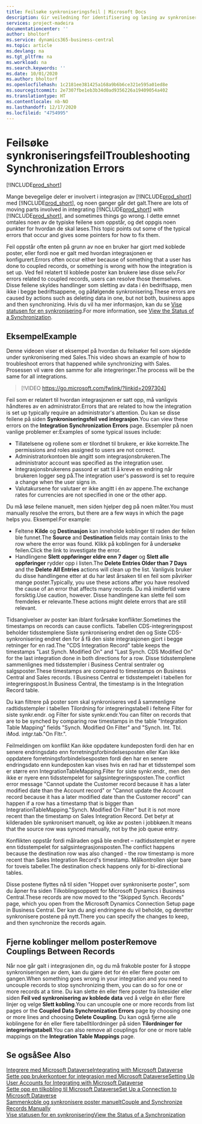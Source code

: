 ```yaml
---
title: Feilsøke synkroniseringsfeil | Microsoft Docs
description: Gir veiledning for identifisering og løsing av synkroniseringsfeil.
services: project-madeira
documentationcenter: ''
author: bholtorf
ms.service: dynamics365-business-central
ms.topic: article
ms.devlang: na
ms.tgt_pltfrm: na
ms.workload: na
ms.search.keywords: ''
ms.date: 10/01/2020
ms.author: bholtorf
ms.openlocfilehash: 1c2181ee381425a168a9b6b6ce321e595a01ed8e
ms.sourcegitcommit: 2e7307fbe1eb3b34d0ad9356226a19409054a402
ms.translationtype: HT
ms.contentlocale: nb-NO
ms.lasthandoff: 12/17/2020
ms.locfileid: "4754995"
---
```

# <a name="troubleshooting-synchronization-errors"></a><span data-ttu-id="9af71-103">Feilsøke synkroniseringsfeil</span><span class="sxs-lookup"><span data-stu-id="9af71-103">Troubleshooting Synchronization Errors</span></span>
[!INCLUDE[prod_short](includes/cc_data_platform_banner.md)]

<span data-ttu-id="9af71-104">Mange bevegelige deler er involvert i integrasjon av [!INCLUDE[prod_short](includes/prod_short.md)] med [!INCLUDE[prod_short](includes/cds_long_md.md)], og noen ganger går det galt.</span><span class="sxs-lookup"><span data-stu-id="9af71-104">There are lots of moving parts involved in integrating [!INCLUDE[prod_short](includes/prod_short.md)] with [!INCLUDE[prod_short](includes/cds_long_md.md)], and sometimes things go wrong.</span></span> <span data-ttu-id="9af71-105">I dette emnet omtales noen av de typiske feilene som oppstår, og det oppgis noen punkter for hvordan de skal løses.</span><span class="sxs-lookup"><span data-stu-id="9af71-105">This topic points out some of the typical errors that occur and gives some pointers for how to fix them.</span></span>

<span data-ttu-id="9af71-106">Feil oppstår ofte enten på grunn av noe en bruker har gjort med koblede poster, eller fordi noe er galt med hvordan integrasjonen er konfigurert.</span><span class="sxs-lookup"><span data-stu-id="9af71-106">Errors often occur either because of something that a user has done to coupled records, or something is wrong with how the integration is set up.</span></span> <span data-ttu-id="9af71-107">Ved feil relatert til koblede poster kan brukere løse disse selv.</span><span class="sxs-lookup"><span data-stu-id="9af71-107">For errors related to coupled records, users can resolve those themselves.</span></span> <span data-ttu-id="9af71-108">Disse feilene skyldes handlinger som sletting av data i én bedriftsapp, men ikke i begge bedriftsappene, og påfølgende synkronisering.</span><span class="sxs-lookup"><span data-stu-id="9af71-108">These errors are caused by actions such as deleting data in one, but not both, business apps and then synchronizing.</span></span> <span data-ttu-id="9af71-109">Hvis du vil ha mer informasjon, kan du se [Vise statusen for en synkronisering](admin-how-to-view-synchronization-status.md).</span><span class="sxs-lookup"><span data-stu-id="9af71-109">For more information, see [View the Status of a Synchronization](admin-how-to-view-synchronization-status.md).</span></span>

## <a name="example"></a><span data-ttu-id="9af71-110">Eksempel</span><span class="sxs-lookup"><span data-stu-id="9af71-110">Example</span></span>
<span data-ttu-id="9af71-111">Denne videoen viser et eksempel på hvordan du feilsøker feil som skjedde under synkronisering med Sales.</span><span class="sxs-lookup"><span data-stu-id="9af71-111">This video shows an example of how to troubleshoot errors that happened while synchronizing with Sales.</span></span> <span data-ttu-id="9af71-112">Prosessen vil være den samme for alle integreringer.</span><span class="sxs-lookup"><span data-stu-id="9af71-112">The process will be the same for all integrations.</span></span> 

> [!VIDEO https://go.microsoft.com/fwlink/?linkid=2097304]

<span data-ttu-id="9af71-113">Feil som er relatert til hvordan integrasjonen er satt opp, må vanligvis håndteres av en administrator.</span><span class="sxs-lookup"><span data-stu-id="9af71-113">Errors that are related to how the integration is set up typically require an administrator's attention.</span></span> <span data-ttu-id="9af71-114">Du kan se disse feilene på siden **Synkroniseringsfeil ved integrasjon**.</span><span class="sxs-lookup"><span data-stu-id="9af71-114">You can view these errors on the **Integration Synchronization Errors** page.</span></span> <span data-ttu-id="9af71-115">Eksempler på noen vanlige problemer er:</span><span class="sxs-lookup"><span data-stu-id="9af71-115">Examples of some typical issues include:</span></span>  
  
* <span data-ttu-id="9af71-116">Tillatelsene og rollene som er tilordnet til brukere, er ikke korrekte.</span><span class="sxs-lookup"><span data-stu-id="9af71-116">The permissions and roles assigned to users are not correct.</span></span>  
* <span data-ttu-id="9af71-117">Administratorkontoen ble angitt som integrasjonsbrukeren.</span><span class="sxs-lookup"><span data-stu-id="9af71-117">The administrator account was specified as the integration user.</span></span>  
* <span data-ttu-id="9af71-118">Integrasjonsbrukerens passord er satt til å kreve en endring når brukeren logger seg på.</span><span class="sxs-lookup"><span data-stu-id="9af71-118">The integration user's password is set to require a change when the user signs in.</span></span>  
* <span data-ttu-id="9af71-119">Valutakursene for valutaer er ikke angitt i én av appene.</span><span class="sxs-lookup"><span data-stu-id="9af71-119">The exchange rates for currencies are not specified in one or the other app.</span></span>  
  
<span data-ttu-id="9af71-120">Du må løse feilene manuelt, men siden hjelper deg på noen måter.</span><span class="sxs-lookup"><span data-stu-id="9af71-120">You must manually resolve the errors, but there are a few ways in which the page helps you.</span></span> <span data-ttu-id="9af71-121">Eksempel:</span><span class="sxs-lookup"><span data-stu-id="9af71-121">For example:</span></span>  

* <span data-ttu-id="9af71-122">Feltene **Kilde** og **Destinasjon** kan inneholde koblinger til raden der feilen ble funnet.</span><span class="sxs-lookup"><span data-stu-id="9af71-122">The **Source** and **Destination** fields may contain links to the row where the error was found.</span></span> <span data-ttu-id="9af71-123">Klikk på koblingen for å undersøke feilen.</span><span class="sxs-lookup"><span data-stu-id="9af71-123">Click the link to investigate the error.</span></span>  
* <span data-ttu-id="9af71-124">Handlingene **Slett oppføringer eldre enn 7 dager** og **Slett alle oppføringer** rydder opp i listen.</span><span class="sxs-lookup"><span data-stu-id="9af71-124">The **Delete Entries Older than 7 Days** and the **Delete All Entries** actions will clean up the list.</span></span> <span data-ttu-id="9af71-125">Vanligvis bruker du disse handlingene etter at du har løst årsaken til en feil som påvirker mange poster.</span><span class="sxs-lookup"><span data-stu-id="9af71-125">Typically, you use these actions after you have resolved the cause of an error that affects many records.</span></span> <span data-ttu-id="9af71-126">Du må imidlertid være forsiktig.</span><span class="sxs-lookup"><span data-stu-id="9af71-126">Use caution, however.</span></span> <span data-ttu-id="9af71-127">Disse handlingene kan slette feil som fremdeles er relevante.</span><span class="sxs-lookup"><span data-stu-id="9af71-127">These actions might delete errors that are still relevant.</span></span>

<span data-ttu-id="9af71-128">Tidsangivelser av poster kan iblant forårsake konflikter.</span><span class="sxs-lookup"><span data-stu-id="9af71-128">Sometimes the timestamps on records can cause conflicts.</span></span> <span data-ttu-id="9af71-129">Tabellen CDS-integreringspost beholder tidsstemplene Siste synkronisering endret den og Siste CDS-synkronisering endret den for å få den siste integrasjonen gjort i begge retninger for en rad.</span><span class="sxs-lookup"><span data-stu-id="9af71-129">The "CDS Integration Record" table keeps the timestamps "Last Synch. Modified On" and "Last Synch. CDS Modified On" for the last integration done in both directions for a row.</span></span> <span data-ttu-id="9af71-130">Disse tidsstemplene sammenlignes med tidsstempler i Business Central sentraler og salgsposter.</span><span class="sxs-lookup"><span data-stu-id="9af71-130">These timestamps are compared to timestamps on Business Central and Sales records.</span></span> <span data-ttu-id="9af71-131">I Business Central er tidsstempelet i tabellen for integreringspost.</span><span class="sxs-lookup"><span data-stu-id="9af71-131">In Business Central, the timestamp is in the Integration Record table.</span></span>

<span data-ttu-id="9af71-132">Du kan filtrere på poster som skal synkroniseres ved å sammenligne radtidsstempler i tabellen Tilordning for integreringstabell i feltene Filter for siste synkr.endr. og Filter for siste synkr.endr.</span><span class="sxs-lookup"><span data-stu-id="9af71-132">You can filter on records that are to be synched by comparing row timestamps in the table "Integration Table Mapping" fields "Synch. Modified On Filter" and "Synch. Int. Tbl.</span></span> <span data-ttu-id="9af71-133">i</span><span class="sxs-lookup"><span data-stu-id="9af71-133">Mod.</span></span> <span data-ttu-id="9af71-134">intgr.tab."</span><span class="sxs-lookup"><span data-stu-id="9af71-134">On Fltr.".</span></span>

<span data-ttu-id="9af71-135">Feilmeldingen om konflikt Kan ikke oppdatere kundeposten fordi den har en senere endringsdato enn forretningsforbindelsesposten eller Kan ikke oppdatere forretningsforbindelsesposten fordi den har en senere endringsdato enn kundeposten kan vises hvis en rad har et tidsstempel som er større enn IntegrationTableMapping.Filter for siste synkr.endr., men den ikke er nyere enn tidsstempelet for salgsintegreringsposten.</span><span class="sxs-lookup"><span data-stu-id="9af71-135">The conflict error message "Cannot update the Customer record because it has a later modified date than the Account record" or "Cannot update the Account record because it has a later modified date than the Customer record" can happen if a row has a timestamp that is bigger than IntegrationTableMapping."Synch. Modified On Filter" but it is not more recent than the timestamp on Sales Integration Record.</span></span> <span data-ttu-id="9af71-136">Det betyr at kilderaden ble synkronisert manuelt, og ikke av posten i jobbkøen.</span><span class="sxs-lookup"><span data-stu-id="9af71-136">It means that the source row was synced manually, not by the job queue entry.</span></span> 

<span data-ttu-id="9af71-137">Konflikten oppstår fordi målraden også ble endret – radtidsstemplet er nyere enn tidsstempelet for salgsintegrasjonsposten.</span><span class="sxs-lookup"><span data-stu-id="9af71-137">The conflict happens because the destination row was also changed  - the row timestamp is more recent than Sales Integration Record's timestamp.</span></span> <span data-ttu-id="9af71-138">Målkontrollen skjer bare for toveis tabeller.</span><span class="sxs-lookup"><span data-stu-id="9af71-138">The destination check happens only for bi-directional tables.</span></span> 

<span data-ttu-id="9af71-139">Disse postene flyttes nå til siden "Hoppet over synkroniserte poster", som du åpner fra siden Tilkoblingsoppsett for Microsoft Dynamics i Business Central.</span><span class="sxs-lookup"><span data-stu-id="9af71-139">These records are now moved to the "Skipped Synch. Records" page, which you open from the Microsoft Dynamics Connection Setup page in Business Central.</span></span> <span data-ttu-id="9af71-140">Der kan du angi endringene du vil beholde, og deretter synkronisere postene på nytt.</span><span class="sxs-lookup"><span data-stu-id="9af71-140">There you can specify the changes to keep, and then synchronize the records again.</span></span>

## <a name="remove-couplings-between-records"></a><span data-ttu-id="9af71-141">Fjerne koblinger mellom poster</span><span class="sxs-lookup"><span data-stu-id="9af71-141">Remove Couplings Between Records</span></span>
<span data-ttu-id="9af71-142">Når noe går galt i integrasjonen din, og du må frakoble poster for å stoppe synkroniseringen av dem, kan du gjøre det for én eller flere poster om gangen.</span><span class="sxs-lookup"><span data-stu-id="9af71-142">When something goes wrong in your integration and you need to uncouple records to stop synchronizing them, you can do so for one or more records at a time.</span></span> <span data-ttu-id="9af71-143">Du kan slette én eller flere poster fra listesider eller siden **Feil ved synkronisering av koblede data** ved å velge én eller flere linjer og velge **Slett kobling**.</span><span class="sxs-lookup"><span data-stu-id="9af71-143">You can uncouple one or more records from list pages or the **Coupled Data Synchronization Errors** page by choosing one or more lines and choosing **Delete Coupling**.</span></span> <span data-ttu-id="9af71-144">Du kan også fjerne alle koblingene for én eller flere tabelltilordninger på siden **Tilordninger for integreringstabell**.</span><span class="sxs-lookup"><span data-stu-id="9af71-144">You can also remove all couplings for one or more table mappings on the **Integration Table Mappings** page.</span></span> 

## <a name="see-also"></a><span data-ttu-id="9af71-145">Se også</span><span class="sxs-lookup"><span data-stu-id="9af71-145">See Also</span></span>
[<span data-ttu-id="9af71-146">Integrere med Microsoft Dataverse</span><span class="sxs-lookup"><span data-stu-id="9af71-146">Integrating with Microsoft Dataverse</span></span>](admin-prepare-dynamics-365-for-sales-for-integration.md)  
[<span data-ttu-id="9af71-147">Sette opp brukerkontoer for integrasjon med Microsoft Dataverse</span><span class="sxs-lookup"><span data-stu-id="9af71-147">Setting Up User Accounts for Integrating with Microsoft Dataverse</span></span>](admin-setting-up-integration-with-dynamics-sales.md)  
[<span data-ttu-id="9af71-148">Sette opp en tilkobling til Microsoft Dataverse</span><span class="sxs-lookup"><span data-stu-id="9af71-148">Set Up a Connection to Microsoft Dataverse</span></span>](admin-how-to-set-up-a-dynamics-crm-connection.md)  
[<span data-ttu-id="9af71-149">Sammenkoble og synkronisere poster manuelt</span><span class="sxs-lookup"><span data-stu-id="9af71-149">Couple and Synchronize Records Manually</span></span>](admin-how-to-couple-and-synchronize-records-manually.md)  
[<span data-ttu-id="9af71-150">Vise statusen for en synkronisering</span><span class="sxs-lookup"><span data-stu-id="9af71-150">View the Status of a Synchronization</span></span>](admin-how-to-view-synchronization-status.md)  
